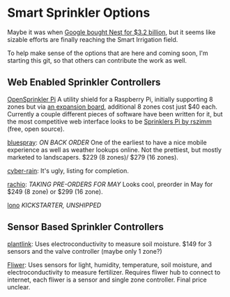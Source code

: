 # Smart Sprinkler Options

Maybe it was when [Google bought Nest for $3.2
billion](http://www.wired.com/2014/01/googles-3-billion-nest-buy-finally-make-internet-things-real-us/),
but it seems like sizable efforts are finally reaching the Smart
Irrigation field.

To help make sense of the options that are here and coming soon, I'm
starting this git, so that others can contribute the work as well.


## Web Enabled Sprinkler Controllers

[OpenSprinkler Pi](http://rayshobby.net/?page_id=5816)  A utility shield for a Raspberry Pi, initially supporting 8 zones but via [an expansion board](http://rayshobby.net/cart/opensprinkler/osexp-11), additional 8 zones cost just $40 each.  Currently a couple different pieces of software have been written for it, but the most competitive web interface looks to be [Sprinklers Pi by rszimm](https://github.com/rszimm/sprinklers_pi/wiki) (free, open source).

[bluespray](http://www.bluespray.net/): *ON BACK ORDER* One of the earliest to have a
nice mobile experience as well as weather lookups online.  Not the
prettiest, but mostly marketed to landscapers.  $229 (8 zones)/ $279 (16
zones).

[cyber-rain](https://www.cyber-rain.com/):  It's ugly, listing for
completion.

[rachio](https://www.rach.io/): *TAKING PRE-ORDERS FOR MAY*  Looks cool, preorder in May for $249 (8
zone) or $299 (16 zone).

[lono](https://www.kickstarter.com/projects/173231925/lono-sprinkler-controller)
*KICKSTARTER, UNSHIPPED*  


## Sensor Based Sprinkler Controllers

[plantlink](https://www.kickstarter.com/projects/1387729422/plant-link-listen-to-your-plants): Uses electroconductivity to measure soil moisture. $149 for 3 sensors and the valve controller (maybe only 1 zone?)

[Fliwer](https://www.kickstarter.com/projects/fliwer/fliwer-plant-and-play?ref=live):
Uses sensors for light, humidity, temperature, soil moisture, and
electroconductivity to measure fertilizer.  Requires fliwer hub to
connect to internet, each fliwer is a sensor and single zone controller.
Final price unclear.
